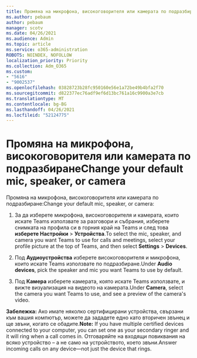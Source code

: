 ```yaml
---
title: Промяна на микрофона, високоговорителя или камерата по подразбиране
ms.author: pebaum
author: pebaum
manager: scotv
ms.date: 04/26/2021
ms.audience: Admin
ms.topic: article
ms.service: o365-administration
ROBOTS: NOINDEX, NOFOLLOW
localization_priority: Priority
ms.collection: Adm_O365
ms.custom:
- "5616"
- "9002537"
ms.openlocfilehash: 03828723b28fc950160e56e1a72be49b4bfa2f70
ms.sourcegitcommit: d822377ec76adf9ef6d13bc761a16c9900a3e7cb
ms.translationtype: MT
ms.contentlocale: bg-BG
ms.lasthandoff: 04/26/2021
ms.locfileid: "52124775"
---
```

# <a name="change-your-default-mic-speaker-or-camera"></a><span data-ttu-id="5e574-102">Промяна на микрофона, високоговорителя или камерата по подразбиране</span><span class="sxs-lookup"><span data-stu-id="5e574-102">Change your default mic, speaker, or camera</span></span>

<span data-ttu-id="5e574-103">Промяна на микрофона, високоговорителя или камерата по подразбиране:</span><span class="sxs-lookup"><span data-stu-id="5e574-103">Change your default mic, speaker, or camera:</span></span>

1. <span data-ttu-id="5e574-104">За да изберете микрофона, високоговорителя и камерата, които искате Teams използвате за разговори и събрания, изберете снимката на профила си в горния край на Teams и след това **изберете Настройки**  >  **Устройства**.</span><span class="sxs-lookup"><span data-stu-id="5e574-104">To select the mic, speaker, and camera you want Teams to use for calls and meetings, select your profile picture at the top of Teams, and then select **Settings** > **Devices**.</span></span>

1. <span data-ttu-id="5e574-105">Под **Аудиоустройства** изберете високоговорителя и микрофона, които искате Teams използвате по подразбиране.</span><span class="sxs-lookup"><span data-stu-id="5e574-105">Under **Audio devices**, pick the speaker and mic you want Teams to use by default.</span></span> 

1. <span data-ttu-id="5e574-106">Под **Камера** изберете камерата, която искате Teams използвате, и вижте визуализация на видеото на камерата.</span><span class="sxs-lookup"><span data-stu-id="5e574-106">Under **Camera**, select the camera you want Teams to use, and see a preview of the camera's video.</span></span> 

<span data-ttu-id="5e574-107">**Забележка:** Ако имате няколко сертифицирани устройства, свързани към вашия компютър, можете да зададете едно като вторичен звънец и ще звъни, когато се обадите.</span><span class="sxs-lookup"><span data-stu-id="5e574-107">**Note:** If you have multiple certified devices connected to your computer, you can set one as your secondary ringer and it will ring when a call comes in.</span></span> <span data-ttu-id="5e574-108">Отговаряйте на входящи повиквания на всяко устройство – а не само на устройството, което звъни.</span><span class="sxs-lookup"><span data-stu-id="5e574-108">Answer incoming calls on any device—not just the device that rings.</span></span>